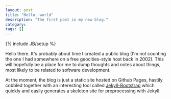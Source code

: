 ```yaml
---
layout: post
title: "Hello, world"
description: "The first post in my new blog."
category: 
tags: []
---
```

{% include JB/setup %}

Hello there. It's probably about time I created a public blog (I'm not counting the one I had somewhere on a free geocities-style host back in 2002). This will hopefully be a place for me to dump thoughts and notes about things, most likely to be related to software development. 

At the moment, the blog is just a static site hosted on Github Pages, hastily cobbled together with an interesting tool called [Jekyll-Bootstrap](http://jekyllbootstrap.com) which quickly and easily generates a skeleton site for preprocessing with Jekyll.
